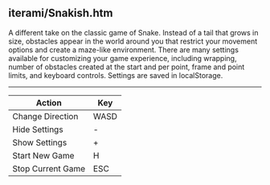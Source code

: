 iterami/Snakish.htm
-------------------

A different take on the classic game of Snake. Instead of a tail that grows in size, obstacles appear in the world around you that restrict your movement options and create a maze-like environment. There are many settings available for customizing your game experience, including wrapping, number of obstacles created at the start and per point, frame and point limits, and keyboard controls. Settings are saved in localStorage.

---

Action            | Key
------------------|----
Change Direction  | WASD
Hide Settings     | -
Show Settings     | +
Start New Game    | H
Stop Current Game | ESC
